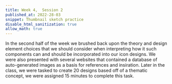 ```yaml
---
title: Week 4,  Session 2
published_at: 2022-28-03
snippet: Thumbnail sketch practice 
disable_html_sanitization: true
allow_math: true
---
```


In the second half of the week we brushed back upon the theory and design element choices that we should consider when interpreting how it such components can and should be incorporated into our icon designs. We were also presented with several websites that contained a database of auto-generated images as a basis for references and insiration. Later in the class, we were tasked to create 20 designs based off of a thematic concept, we were assigned 15 minutes to complete this task. 